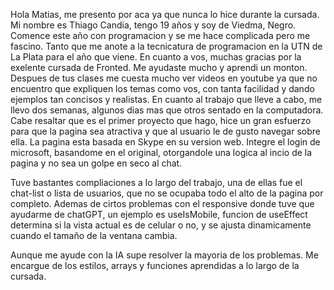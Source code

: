Hola Matias, me presento por aca ya que nunca lo hice durante la cursada. Mi nombre es Thiago Candia, tengo 19 años y soy de Viedma, Negro. Comence este año con programacion y se me hace complicada pero me fascino. Tanto que me anote a la tecnicatura de programacion en la UTN de La Plata para el año que viene. 
En cuanto a vos, muchas gracias por la exelente cursada de Fronted. Me ayudaste mucho y aprendi un monton. Despues de tus clases me cuesta mucho ver videos en youtube ya que no encuentro que expliquen los temas como vos, con tanta facilidad y dando ejemplos tan concisos y realistas. En cuanto al trabajo que lleve a cabo, me llevo dos semanas, algunos dias mas que otros sentado en la computadora. Cabe resaltar que es el primer proyecto que hago, hice un gran esfuerzo para que la pagina sea atractiva y que al usuario le de gusto navegar sobre ella. La pagina esta basada en Skype en su version web. Integre el login de microsoft, basandome en el original, otorgandole una logica al incio de la pagina y no sea un golpe en seco al chat.

Tuve bastantes compliaciones a lo largo del trabajo, una de ellas fue el chat-list o lista de usuarios, que no se ocupaba todo el alto de la pagina por completo. Ademas de cirtos problemas con el responsive donde tuve que ayudarme de chatGPT, un ejemplo es useIsMobile, funcion de useEffect determina si la vista actual es de celular o no, y se ajusta dinamicamente cuando el tamaño de la ventana cambia. 

Aunque me ayude con la IA supe resolver la mayoria de los problemas. Me encargue de los estilos, arrays y funciones aprendidas a lo largo de la cursada.